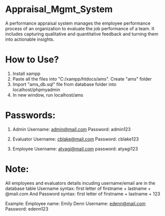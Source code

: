 # Appraisal_Mgmt_System

A performance appraisal system manages the employee performance process of an organization to evaluate the job performance of a team. It includes capturing qualitative and quantitative feedback and turning them into actionable insights.

# How to Use?

1. Install xampp
2. Paste all the files into "C:/xampp/htdocs/ams". Create "ams" folder
3. Import "ams_db.sql" file from database folder into localhost/phpmyadmin
4. In new window, run localhost/ams

# Passwords:

1) Admin
Username: admin@mail.com
Password: admin123

2) Evaluator
Username: cblake@mail.com
Password: cblake123

3) Employee
Username: atyagi@mail.com
password: atyagi123

# Note: 
All employees and evaluators details incuding username/email are in the database table
Username syntax: first letter of firstname + lastname + @mail.com
And Password syntax: first letter of firstname + lastname + 123

Example: Employee name: Emily Denn
Username: edenn@mail.com
Password: edenn123
